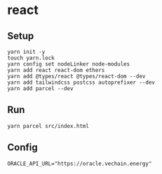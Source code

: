 # react

## Setup

```shell
yarn init -y
touch yarn.lock
yarn config set nodeLinker node-modules
yarn add react react-dom ethers
yarn add @types/react @types/react-dom --dev
yarn add tailwindcss postcss autoprefixer --dev
yarn add parcel --dev
```

## Run

```shell
yarn parcel src/index.html
```

## Config

```env
ORACLE_API_URL="https://oracle.vechain.energy"
```